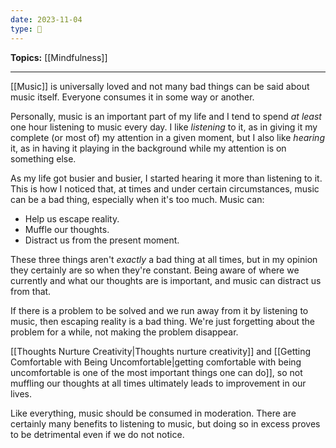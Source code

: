 ```yaml
---
date: 2023-11-04
type: 🧠
---
```


**Topics:** [[Mindfulness]]

---

[[Music]] is universally loved and not many bad things can be said about music itself. Everyone consumes it in some way or another.

Personally, music is an important part of my life and I tend to spend _at least_ one hour listening to music every day. I like _listening_ to it, as in giving it my complete (or most of) my attention in a given moment, but I also like _hearing_ it, as in having it playing in the background while my attention is on something else.

As my life got busier and busier, I started hearing it more than listening to it. This is how I noticed that, at times and under certain circumstances, music can be a bad thing, especially when it's too much. Music can:

- Help us escape reality.
- Muffle our thoughts.
- Distract us from the present moment.

These three things aren't _exactly_ a bad thing at all times, but in my opinion they certainly are so when they're constant. Being aware of where we currently and what our thoughts are is important, and music can distract us from that.

If there is a problem to be solved and we run away from it by listening to music, then escaping reality is a bad thing. We're just forgetting about the problem for a while, not making the problem disappear.

[[Thoughts Nurture Creativity|Thoughts nurture creativity]] and [[Getting Comfortable with Being Uncomfortable|getting comfortable with being uncomfortable is one of the most important things one can do]], so not muffling our thoughts at all times ultimately leads to improvement in our lives.

Like everything, music should be consumed in moderation. There are certainly many benefits to listening to music, but doing so in excess proves to be detrimental even if we do not notice.
